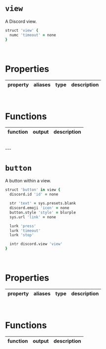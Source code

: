# `view`
A Discord view.

```coffee
struct 'view' {
  numc 'timeout' = none
}
```

<br>

# Properties
| property | aliases | type | description |
| :------- | :------ | :--- | :---------- |

<br>

# Functions
| function | output | description |
| :------- | :----- | :---------- |

<br>
---
<br>

# `button`
A button within a view.

```coffee
struct 'button' in view {
  discord.id 'id' = none

  str 'text' = sys.presets.blank
  discord.emoji 'icon' = none
  button.style 'style' = blurple
  sys.url 'link' = none

  lurk 'press'
  lurk 'timeout'
  lurk 'stop'

  intr discord.view 'view'
}
```

<br>

# Properties
| property | aliases | type | description |
| :------- | :------ | :--- | :---------- |

<br>

# Functions
| function | output | description |
| :------- | :----- | :---------- |
